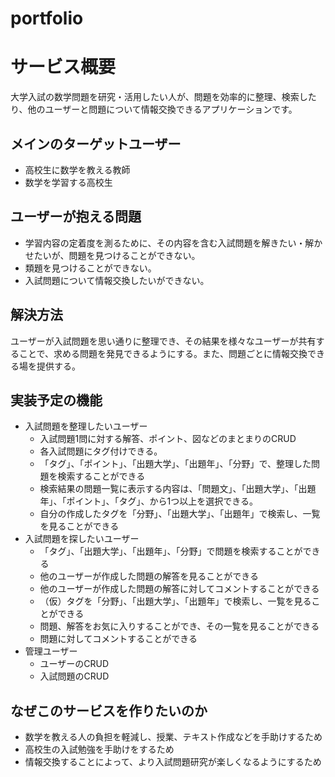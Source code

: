 # portfolio
# サービス概要
大学入試の数学問題を研究・活用したい人が、問題を効率的に整理、検索したり、他のユーザーと問題について情報交換できるアプリケーションです。

## メインのターゲットユーザー
- 高校生に数学を教える教師
- 数学を学習する高校生

## ユーザーが抱える問題
- 学習内容の定着度を測るために、その内容を含む入試問題を解きたい・解かせたいが、問題を見つけることができない。
- 類題を見つけることができない。
- 入試問題について情報交換したいができない。

## 解決方法
ユーザーが入試問題を思い通りに整理でき、その結果を様々なユーザーが共有することで、求める問題を発見できるようにする。また、問題ごとに情報交換できる場を提供する。

## 実装予定の機能
- 入試問題を整理したいユーザー
    - 入試問題1問に対する解答、ポイント、図などのまとまりのCRUD
    - 各入試問題にタグ付けできる。
    - 「タグ」、「ポイント」、「出題大学」、「出題年」、「分野」で、整理した問題を検索することができる
    - 検索結果の問題一覧に表示する内容は、「問題文」、「出題大学」、「出題年」、「ポイント」、「タグ」、から1つ以上を選択できる。
    - 自分の作成したタグを「分野」、「出題大学」、「出題年」で検索し、一覧を見ることができる
- 入試問題を探したいユーザー
    - 「タグ」、「出題大学」、「出題年」、「分野」で問題を検索することができる
    - 他のユーザーが作成した問題の解答を見ることができる
    - 他のユーザーが作成した問題の解答に対してコメントすることができる
    - （仮）タグを「分野」、「出題大学」、「出題年」で検索し、一覧を見ることができる
    - 問題、解答をお気に入りすることができ、その一覧を見ることができる
    - 問題に対してコメントすることができる
- 管理ユーザー
    - ユーザーのCRUD
    - 入試問題のCRUD
## なぜこのサービスを作りたいのか
- 数学を教える人の負担を軽減し、授業、テキスト作成などを手助けするため
- 高校生の入試勉強を手助けをするため
- 情報交換することによって、より入試問題研究が楽しくなるようにするため
